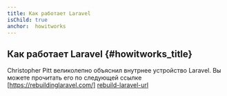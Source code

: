 ```yaml
---
title: Как работает Laravel
isChild: true
anchor:  howitworks
---
```


## Как работает Laravel {#howitworks_title}

Christopher Pitt великолепно объяснил внутрнее устройство Laravel. Вы можете прочитать его по следующей ссылке [https://rebuildinglaravel.com/] [rebuild-laravel-url]

[rebuild-laravel-url]: https://rebuildinglaravel.com/